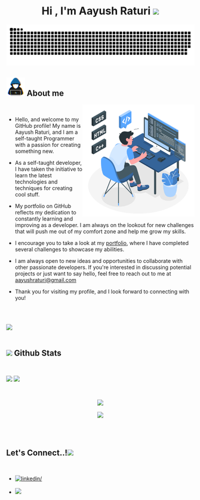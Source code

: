 <h1 align="center">Hi , I'm Aayush Raturi <img src="https://media.giphy.com/media/hvRJCLFzcasrR4ia7z/giphy.gif" width="35"></h1>

<!--- snake -->
<div align="center">
  <img  src="./resources/img/grid-snake.svg"
       alt="snake" /></a>
</div>



## <picture><img src = "./resources/img/about_me.gif" width = 50px></picture> **About me**

<picture>
  <source media="(max-width: 767px)" srcset="">
  <img align="right" alt="" src="./resources/img/programming.svg" width=300px>
</picture>

<br>


- Hello, and welcome to my GitHub profile! My name is Aayush Raturi, and I am a self-taught Programmer with a passion for creating something new. 


- As a self-taught developer, I have taken the initiative to learn the latest technologies and techniques for creating cool stuff.

- My portfolio on GitHub reflects my dedication to constantly learning and improving as a developer. I am always on the lookout for new challenges that will push me out of my comfort zone and help me grow my skills.

- I encourage you to take a look at my <a href="https://drive.google.com/file/d/1nfqlV-uS9w-zJzLOis0JsVhmRXxsDWVn/view?usp=drive_link">portfolio</a>, where I have completed several challenges to showcase my abilities.

- I am always open to new ideas and opportunities to collaborate with other passionate developers. If you're interested in discussing potential projects or just want to say hello, feel free to reach out to me at <a href="mailto:aayushraturi@gmail.com">aayushraturi@gmail.com</a>

- Thank you for visiting my profile, and I look forward to connecting with you!

<br><br>

<img src="https://user-images.githubusercontent.com/73097560/115834477-dbab4500-a447-11eb-908a-139a6edaec5c.gif"><br><br>


## <img src="https://media.giphy.com/media/iY8CRBdQXODJSCERIr/giphy.gif" width="35"><b> Github Stats </b>
<br>

<div align="center">


<p align="left">
  <img width="49.5%" src="https://github-readme-stats.vercel.app/api?username=Alphaviper7769&show_icons=true&theme=blueberry&hide_border=true" />
    <img width="49.5%" src="https://github-readme-streak-stats.herokuapp.com/?user=PrateekKrishna&theme=blueberry&hide_border=true" />
  
</p>
<br>

<p align="center">
  <img width="30.5%" src="https://github-readme-stats.vercel.app/api/top-langs/?username=Alphaviper7769&theme=blueberry&layout=compact&langs_count=10" />
</p>


<p  align="center">
<img src="https://user-images.githubusercontent.com/73097560/115834477-dbab4500-a447-11eb-908a-139a6edaec5c.gif">             
<br>
</div>

<br>
<br>


## <b> Let's Connect..!</b><img src="./assets/mdImages/handshake.gif" width ="80">
<br>
<div align='left'>

<ul>

<li>
<a href="https://www.linkedin.com/in/aayush-raturi-1816a6135/" target="_blank">
<img src="https://img.shields.io/badge/linkedin:  aayushraturi-0077B5.svg?color=405DE6&style=for-the-badge&logo=linkedin&logoColor=white" alt=linkedin/>
</a>
</li>

<br>



<li>
<a href="mailto:aayushraturi@gmail.com" target="_blank">
<img src="https://img.shields.io/badge/gmail:  aayushraturi-%23EA4335.svg?style=for-the-badge&logo=gmail&logoColor=white" t=mail/>
</a>
</li>